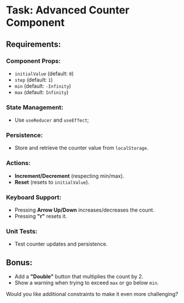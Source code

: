# Task: Advanced Counter Component

## Requirements:

### Component Props:
- `initialValue` (default: `0`)
- `step` (default: `1`)
- `min` (default: `-Infinity`)
- `max` (default: `Infinity`)

### State Management:
- Use `useReducer` and `useEffect`; 

### Persistence:
- Store and retrieve the counter value from `localStorage`.

### Actions:
- **Increment/Decrement** (respecting min/max).
- **Reset** (resets to `initialValue`).

### Keyboard Support:
- Pressing **Arrow Up/Down** increases/decreases the count.
- Pressing **"r"** resets it.

### Unit Tests:
- Test counter updates and persistence.

## Bonus:
- Add a **"Double"** button that multiplies the count by 2.
- Show a warning when trying to exceed `max` or go below `min`.

Would you like additional constraints to make it even more challenging?

